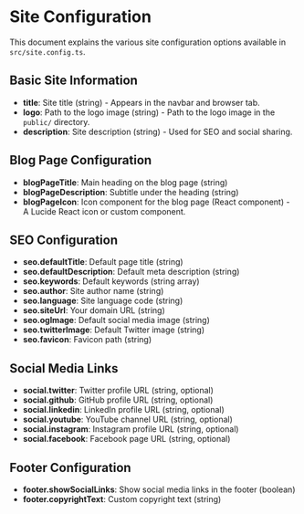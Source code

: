 # Site Configuration

This document explains the various site configuration options available in `src/site.config.ts`.

## Basic Site Information

*   **title**: Site title (string) - Appears in the navbar and browser tab.
*   **logo**: Path to the logo image (string) -  Path to the logo image in the `public/` directory.
*   **description**: Site description (string) - Used for SEO and social sharing.

## Blog Page Configuration

*   **blogPageTitle**: Main heading on the blog page (string)
*   **blogPageDescription**: Subtitle under the heading (string)
*   **blogPageIcon**: Icon component for the blog page (React component) - A Lucide React icon or custom component.

## SEO Configuration

*   **seo.defaultTitle**: Default page title (string)
*   **seo.defaultDescription**: Default meta description (string)
*   **seo.keywords**: Default keywords (string array)
*   **seo.author**: Site author name (string)
*   **seo.language**: Site language code (string)
*   **seo.siteUrl**: Your domain URL (string)
*   **seo.ogImage**: Default social media image (string)
*   **seo.twitterImage**: Default Twitter image (string)
*   **seo.favicon**: Favicon path (string)

## Social Media Links

*   **social.twitter**: Twitter profile URL (string, optional)
*   **social.github**: GitHub profile URL (string, optional)
*   **social.linkedin**: LinkedIn profile URL (string, optional)
*   **social.youtube**: YouTube channel URL (string, optional)
*   **social.instagram**: Instagram profile URL (string, optional)
*   **social.facebook**: Facebook page URL (string, optional)

## Footer Configuration

*   **footer.showSocialLinks**: Show social media links in the footer (boolean)
*   **footer.copyrightText**: Custom copyright text (string)